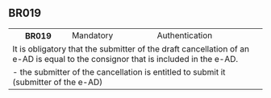 ## BR019
<table>
 <tr>
  <th>
   BR019
  </th>
  <td>
   Mandatory
  </td>
  <td>
   Authentication
  </td>
 </tr>
 <tr>
  <td colspan="3">
   It is obligatory that the submitter of the draft cancellation of an e-AD is equal to the consignor that is included in the e-AD.
  </td>
 </tr>
 <tr>
  <td colspan="3">
   - the submitter of the cancellation is entitled to submit it (submitter of the e-AD)
  </td>
 </tr>
</table>
